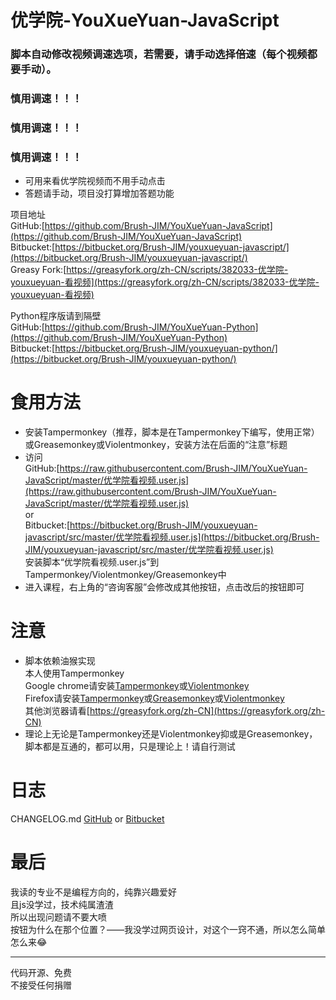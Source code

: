 # 优学院-YouXueYuan-JavaScript
### 脚本自动修改视频调速选项，若需要，请手动选择倍速（每个视频都要手动）。
### 慎用调速！！！
### 慎用调速！！！
### 慎用调速！！！
* 可用来看优学院视频而不用手动点击
* 答题请手动，项目没打算增加答题功能  
  
项目地址  
GitHub:[https://github.com/Brush-JIM/YouXueYuan-JavaScript](https://github.com/Brush-JIM/YouXueYuan-JavaScript)  
Bitbucket:[https://bitbucket.org/Brush-JIM/youxueyuan-javascript/](https://bitbucket.org/Brush-JIM/youxueyuan-javascript/)  
Greasy Fork:[https://greasyfork.org/zh-CN/scripts/382033-优学院-youxueyuan-看视频](https://greasyfork.org/zh-CN/scripts/382033-优学院-youxueyuan-看视频)  
  
Python程序版请到隔壁  
GitHub:[https://github.com/Brush-JIM/YouXueYuan-Python](https://github.com/Brush-JIM/YouXueYuan-Python)  
Bitbucket:[https://bitbucket.org/Brush-JIM/youxueyuan-python/](https://bitbucket.org/Brush-JIM/youxueyuan-python/)  
  
# 食用方法  
* 安装Tampermonkey（推荐，脚本是在Tampermonkey下编写，使用正常）或Greasemonkey或Violentmonkey，安装方法在后面的“注意”标题
* 访问  
    GitHub:[https://raw.githubusercontent.com/Brush-JIM/YouXueYuan-JavaScript/master/优学院看视频.user.js](https://raw.githubusercontent.com/Brush-JIM/YouXueYuan-JavaScript/master/优学院看视频.user.js)  
    or  
    Bitbucket:[https://bitbucket.org/Brush-JIM/youxueyuan-javascript/src/master/优学院看视频.user.js](https://bitbucket.org/Brush-JIM/youxueyuan-javascript/src/master/优学院看视频.user.js)  
  安装脚本“优学院看视频.user.js”到Tampermonkey/Violentmonkey/Greasemonkey中  
* 进入课程，右上角的“咨询客服”会修改成其他按钮，点击改后的按钮即可  

# 注意
* 脚本依赖油猴实现  
  本人使用Tampermonkey  
  Google chrome请安装[Tampermonkey](https://tampermonkey.net/)或[Violentmonkey](https://violentmonkey.github.io/)  
  Firefox请安装[Tampermonkey](https://addons.mozilla.org/en-US/firefox/addon/tampermonkey/)或[Greasemonkey](https://addons.mozilla.org/en-US/firefox/addon/greasemonkey/)或[Violentmonkey](https://addons.mozilla.org/zh-CN/firefox/addon/violentmonkey/)  
  其他浏览器请看[https://greasyfork.org/zh-CN](https://greasyfork.org/zh-CN)  
* 理论上无论是Tampermonkey还是Violentmonkey抑或是Greasemonkey，脚本都是互通的，都可以用，只是理论上！请自行测试  

# 日志
CHANGELOG.md [GitHub](https://github.com/Brush-JIM/YouXueYuan-JavaScript/blob/master/CHANGELOG.md) or [Bitbucket](https://bitbucket.org/Brush-JIM/youxueyuan-javascript/src/master/CHANGELOG.md?fileviewer=file-view-default)  
  
# 最后  
我读的专业不是编程方向的，纯靠兴趣爱好  
且js没学过，技术纯属渣渣  
所以出现问题请不要大喷  
按钮为什么在那个位置？——我没学过网页设计，对这个一窍不通，所以怎么简单怎么来😂  
  
---
代码开源、免费  
不接受任何捐赠  

